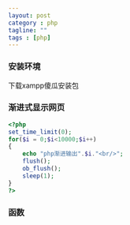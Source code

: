 ```yaml
---
layout: post
category : php
tagline: ""
tags : [php]
---
```


### 安装环境

下载xampp傻瓜安装包

###  渐进式显示网页

```php
<?php
set_time_limit(0);
for($i = 0;$i<10000;$i++)
{
	echo "php渐进输出".$i."<br/>";
	flush();
	ob_flush();
	sleep(1);
}
?>
```
	
### 函数
